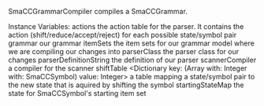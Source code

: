 SmaCCGrammarCompiler compiles a SmaCCGrammar.

Instance Variables:
	actions	<Array>	the action table for the parser. It contains the action (shift/reduce/accept/reject) for each possible state/symbol pair
	grammar	<SmaCCGrammar>	our grammar
	itemSets	<SequenceableCollection of: SmaCCItemSet>	the item sets for our grammar
	model	<RBNameSpace>	where we are compiling our changes into
	parserClass	<RBAbstractClass>	the parser class for our changes
	parserDefinitionString	<String>	the definition of our parser
	scannerCompiler	<SmaCCScannerCompiler>	a compiler for the scanner
	shiftTable	<Dictionary key: (Array with: Integer with: SmaCCSymbol) value: Integer>	a table mapping a state/symbol pair to the new state that is aquired by shifting the symbol
	startingStateMap	<Dictionary key: SmaCCSymbol value: Integer>	the state for SmaCCSymbol's starting item set

